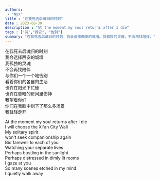```yaml
---
authors:
 - "Nyx"
title : "在我死去后魂归的时刻"
date : 2023-08-30
description : "At the moment my soul returns after I die"
tags : ["诗","西安", "告别"]
summary: "在我死去后魂归的时刻，我会选择西安的城墙。我孤独的灵魂，不会再找陪伴。"
---
```


在我死去后魂归的时刻\
我会选择西安的城墙\
我孤独的灵魂\
不会再找陪伴\
与你们一个一个地告别\
看着你们的各自的生活\
也许在阳光下忙碌\
也许在昏暗的房间里伤神\
我望着你们\
你们在我脑中刻下了那么多场景\
我轻轻走开

At the moment my soul returns after I die\
I will choose the Xi'an City Wall\
My solitary spirit\
won't seek companionship again\
Bid farewell to each of you\
Watching your separate lives\
Perhaps bustling in the sunlight\
Perhaps distressed in dimly lit rooms\
I gaze at you\
So many scenes etched in my mind\
I quietly walk away